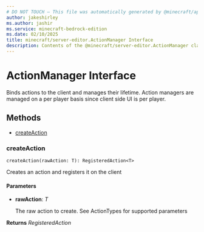 ```yaml
---
# DO NOT TOUCH — This file was automatically generated by @minecraft/api-docs-generator, to report problems file an issue at https://github.com/Mojang/minecraft-scripting-libraries
author: jakeshirley
ms.author: jashir
ms.service: minecraft-bedrock-edition
ms.date: 02/10/2025
title: minecraft/server-editor.ActionManager Interface
description: Contents of the @minecraft/server-editor.ActionManager class.
---
```

# ActionManager Interface

Binds actions to the client and manages their lifetime. Action managers are managed on a per player basis since client side UI is per player.

## Methods
- [createAction](#createaction)

### **createAction**
`
createAction(rawAction: T): RegisteredAction<T>
`

Creates an action and registers it on the client

#### **Parameters**
- **rawAction**: *T*
  
  The raw action to create. See ActionTypes for supported parameters

**Returns** *RegisteredAction<T>*
